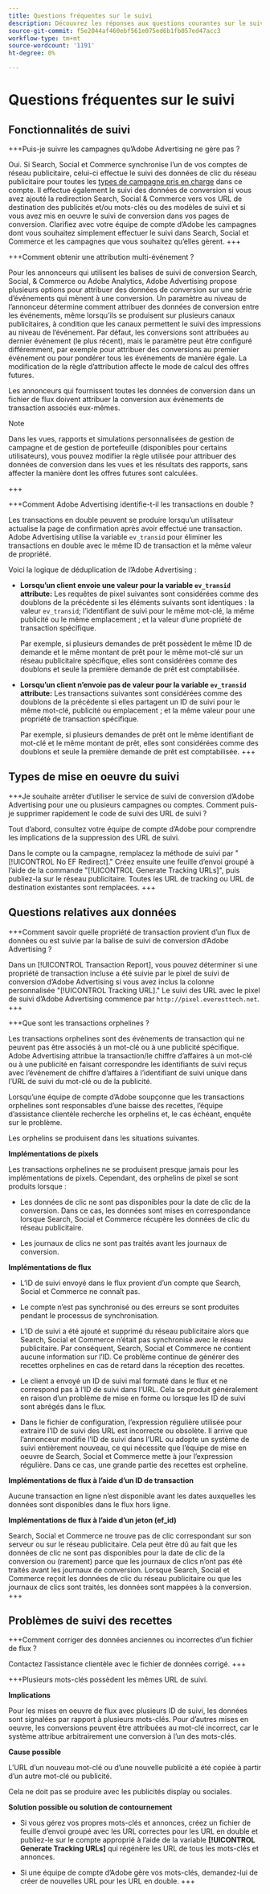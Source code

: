 ```yaml
---
title: Questions fréquentes sur le suivi
description: Découvrez les réponses aux questions courantes sur le suivi, notamment les problèmes de dépannage.
source-git-commit: f5e2044af460ebf561e075ed6b1fb057ed47acc3
workflow-type: tm+mt
source-wordcount: '1191'
ht-degree: 0%

---
```


# Questions fréquentes sur le suivi

## Fonctionnalités de suivi

+++Puis-je suivre les campagnes qu’Adobe Advertising ne gère pas ?

Oui. Si Search, Social et Commerce synchronise l’un de vos comptes de réseau publicitaire, celui-ci effectue le suivi des données de clic du réseau publicitaire pour toutes les [types de campagne pris en charge](/help/search-social-commerce/introduction/supported-inventory.md) dans ce compte. Il effectue également le suivi des données de conversion si vous avez ajouté la redirection Search, Social &amp; Commerce vers vos URL de destination des publicités et/ou mots-clés ou des modèles de suivi et si vous avez mis en oeuvre le suivi de conversion dans vos pages de conversion. Clarifiez avec votre équipe de compte d’Adobe les campagnes dont vous souhaitez simplement effectuer le suivi dans Search, Social et Commerce et les campagnes que vous souhaitez qu’elles gèrent.
+++

+++Comment obtenir une attribution multi-événement ?

Pour les annonceurs qui utilisent les balises de suivi de conversion Search, Social, &amp; Commerce ou Adobe Analytics, Adobe Advertising propose plusieurs options pour attribuer des données de conversion sur une série d’événements qui mènent à une conversion. Un paramètre au niveau de l’annonceur détermine comment attribuer des données de conversion entre les événements, même lorsqu’ils se produisent sur plusieurs canaux publicitaires, à condition que les canaux permettent le suivi des impressions au niveau de l’événement. Par défaut, les conversions sont attribuées au dernier événement (le plus récent), mais le paramètre peut être configuré différemment, par exemple pour attribuer des conversions au premier événement ou pour pondérer tous les événements de manière égale. La modification de la règle d’attribution affecte le mode de calcul des offres futures.

Les annonceurs qui fournissent toutes les données de conversion dans un fichier de flux doivent attribuer la conversion aux événements de transaction associés eux-mêmes.

>[!NOTE]
>
>Dans les vues, rapports et simulations personnalisées de gestion de campagne et de gestion de portefeuille (disponibles pour certains utilisateurs), vous pouvez modifier la règle utilisée pour attribuer des données de conversion dans les vues et les résultats des rapports, sans affecter la manière dont les offres futures sont calculées.

+++

+++Comment Adobe Advertising identifie-t-il les transactions en double ?

Les transactions en double peuvent se produire lorsqu’un utilisateur actualise la page de confirmation après avoir effectué une transaction. Adobe Advertising utilise la variable `ev_transid` pour éliminer les transactions en double avec le même ID de transaction et la même valeur de propriété.

Voici la logique de déduplication de l’Adobe Advertising :

* **Lorsqu’un client envoie une valeur pour la variable `ev_transid` attribute:** Les requêtes de pixel suivantes sont considérées comme des doublons de la précédente si les éléments suivants sont identiques : la valeur `ev_transid`; l’identifiant de suivi pour le même mot-clé, la même publicité ou le même emplacement ; et la valeur d’une propriété de transaction spécifique.

  Par exemple, si plusieurs demandes de prêt possèdent le même ID de demande et le même montant de prêt pour le même mot-clé sur un réseau publicitaire spécifique, elles sont considérées comme des doublons et seule la première demande de prêt est comptabilisée.

* **Lorsqu’un client n’envoie pas de valeur pour la variable `ev_transid` attribute:** Les transactions suivantes sont considérées comme des doublons de la précédente si elles partagent un ID de suivi pour le même mot-clé, publicité ou emplacement ; et la même valeur pour une propriété de transaction spécifique.

  Par exemple, si plusieurs demandes de prêt ont le même identifiant de mot-clé et le même montant de prêt, elles sont considérées comme des doublons et seule la première demande de prêt est comptabilisée.
+++

## Types de mise en oeuvre du suivi

+++Je souhaite arrêter d’utiliser le service de suivi de conversion d’Adobe Advertising pour une ou plusieurs campagnes ou comptes. Comment puis-je supprimer rapidement le code de suivi des URL de suivi ?

Tout d’abord, consultez votre équipe de compte d’Adobe pour comprendre les implications de la suppression des URL de suivi.

Dans le compte ou la campagne, remplacez la méthode de suivi par &quot;[!UICONTROL No EF Redirect].&quot; Créez ensuite une feuille d’envoi groupé à l’aide de la commande &quot;[!UICONTROL Generate Tracking URLs]&quot;, puis publiez-la sur le réseau publicitaire. Toutes les URL de tracking ou URL de destination existantes sont remplacées.
+++

## Questions relatives aux données

+++Comment savoir quelle propriété de transaction provient d’un flux de données ou est suivie par la balise de suivi de conversion d’Adobe Advertising ?

Dans un [!UICONTROL Transaction Report], vous pouvez déterminer si une propriété de transaction incluse a été suivie par le pixel de suivi de conversion d’Adobe Advertising si vous avez inclus la colonne personnalisée &quot;[!UICONTROL Tracking URL].&quot; Le suivi des URL avec le pixel de suivi d’Adobe Advertising commence par `http://pixel.everesttech.net`.
+++

+++Que sont les transactions orphelines ?

Les transactions orphelines sont des événements de transaction qui ne peuvent pas être associés à un mot-clé ou à une publicité spécifique. Adobe Advertising attribue la transaction/le chiffre d’affaires à un mot-clé ou à une publicité en faisant correspondre les identifiants de suivi reçus avec l’événement de chiffre d’affaires à l’identifiant de suivi unique dans l’URL de suivi du mot-clé ou de la publicité.

Lorsqu’une équipe de compte d’Adobe soupçonne que les transactions orphelines sont responsables d’une baisse des recettes, l’équipe d’assistance clientèle recherche les orphelins et, le cas échéant, enquête sur le problème.

Les orphelins se produisent dans les situations suivantes.

**Implémentations de pixels**

Les transactions orphelines ne se produisent presque jamais pour les implémentations de pixels. Cependant, des orphelins de pixel se sont produits lorsque :

* Les données de clic ne sont pas disponibles pour la date de clic de la conversion. Dans ce cas, les données sont mises en correspondance lorsque Search, Social et Commerce récupère les données de clic du réseau publicitaire.

* Les journaux de clics ne sont pas traités avant les journaux de conversion.

**Implémentations de flux**

* L’ID de suivi envoyé dans le flux provient d’un compte que Search, Social et Commerce ne connaît pas.

* Le compte n’est pas synchronisé ou des erreurs se sont produites pendant le processus de synchronisation.

* L’ID de suivi a été ajouté et supprimé du réseau publicitaire alors que Search, Social et Commerce n’était pas synchronisé avec le réseau publicitaire. Par conséquent, Search, Social et Commerce ne contient aucune information sur l’ID. Ce problème continue de générer des recettes orphelines en cas de retard dans la réception des recettes.

* Le client a envoyé un ID de suivi mal formaté dans le flux et ne correspond pas à l’ID de suivi dans l’URL. Cela se produit généralement en raison d’un problème de mise en forme ou lorsque les ID de suivi sont abrégés dans le flux.

* Dans le fichier de configuration, l’expression régulière utilisée pour extraire l’ID de suivi des URL est incorrecte ou obsolète. Il arrive que l’annonceur modifie l’ID de suivi dans l’URL ou adopte un système de suivi entièrement nouveau, ce qui nécessite que l’équipe de mise en oeuvre de Search, Social et Commerce mette à jour l’expression régulière. Dans ce cas, une grande partie des recettes est orpheline.

**Implémentations de flux à l’aide d’un ID de transaction**

Aucune transaction en ligne n’est disponible avant les dates auxquelles les données sont disponibles dans le flux hors ligne.

**Implémentations de flux à l’aide d’un jeton (ef_id)**

Search, Social et Commerce ne trouve pas de clic correspondant sur son serveur ou sur le réseau publicitaire. Cela peut être dû au fait que les données de clic ne sont pas disponibles pour la date de clic de la conversion ou (rarement) parce que les journaux de clics n’ont pas été traités avant les journaux de conversion. Lorsque Search, Social et Commerce reçoit les données de clic du réseau publicitaire ou que les journaux de clics sont traités, les données sont mappées à la conversion.
+++

## Problèmes de suivi des recettes

+++Comment corriger des données anciennes ou incorrectes d’un fichier de flux ?

Contactez l’assistance clientèle avec le fichier de données corrigé.
+++

+++Plusieurs mots-clés possèdent les mêmes URL de suivi.

**Implications**

Pour les mises en oeuvre de flux avec plusieurs ID de suivi, les données sont signalées par rapport à plusieurs mots-clés. Pour d’autres mises en oeuvre, les conversions peuvent être attribuées au mot-clé incorrect, car le système attribue arbitrairement une conversion à l’un des mots-clés.

**Cause possible**

L’URL d’un nouveau mot-clé ou d’une nouvelle publicité a été copiée à partir d’un autre mot-clé ou publicité.

Cela ne doit pas se produire avec les publicités display ou sociales.

**Solution possible ou solution de contournement**

* Si vous gérez vos propres mots-clés et annonces, créez un fichier de feuille d’envoi groupé avec les URL correctes pour les URL en double et publiez-le sur le compte approprié à l’aide de la variable **[!UICONTROL Generate Tracking URLs]** qui régénère les URL de tous les mots-clés et annonces.

* Si une équipe de compte d’Adobe gère vos mots-clés, demandez-lui de créer de nouvelles URL pour les URL en double.
+++
